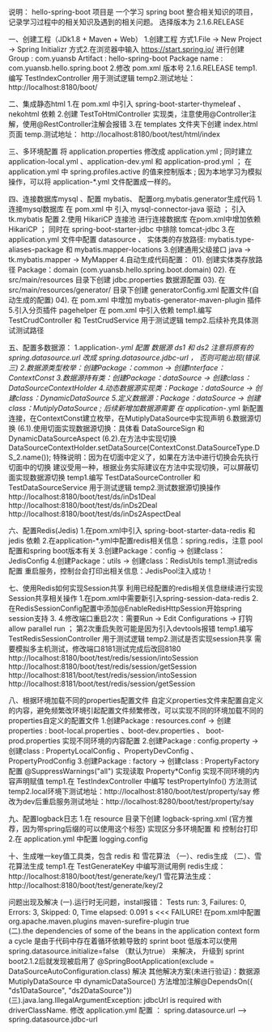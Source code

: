 说明： hello-spring-boot 项目是 一个学习 spring boot 整合相关知识的项目，记录学习过程中的相关知识及遇到的相关问题。
    选择版本为 2.1.6.RELEASE 
   
一、创建工程（JDk1.8 + Maven + Web）
    1.创建工程
        方式1.File -> New Project -> Spring Initializr
        方式2.在浏览器中输入 https://start.spring.io/ 进行创建
        Group : com.yuansb
        Artifact : hello-spring-boot
        Package name : com.yuansb.hello.spring.boot
    2.修改 pom.xml 版本号 2.1.6.RELEASE
    temp1.编写 TestIndexController 用于测试逻辑
    temp2.测试地址： http://localhost:8180/boot/
    
二、集成静态html
    1.在 pom.xml 中引入 spring-boot-starter-thymeleaf 、nekohtml 依赖
    2.创建 TestToHtmlController 实现类，注意使用@Controller注解，使用@RestController注解会报错
    3.在 templates 文件夹下创建 index.html 页面
    temp.测试地址： http://localhost:8180/boot/test/html/index

三、多环境配置
    将 application.properties 修改成 application.yml ; 
    同时建立 application-local.yml 、application-dev.yml 和 application-prod.yml ；
    在 application.yml 中 spring.profiles.active 的值来控制版本 ; 
    因为本地学习为模拟操作，可以将 application-*.yml 文件配置成一样的。
    
四、连接数据库mysql 、配置 mybatis、 配置org.mybatis.generator生成代码
    1.连接mysql数据库 在 pom.xml 中 引入 mysql-connector-java 驱动 ； 引入 tk.mybatis 配置
    2.使用 HikariCP 连接池 进行连接数据库 在pom.xml中增加依赖 HikariCP ； 同时在 spring-boot-starter-jdbc 中排除 tomcat-jdbc
    3.在 application.yml 文件中配置 datasource 、 实体类的存放路径: mybatis.type-aliases-package 和 mybatis.mapper-locations
    3.创建通用父级接口 java -> tk.mybatis.mapper -> MyMapper
    4.自动生成代码配置：
        01). 创建实体类存放路径 Package：domain (com.yuansb.hello.spring.boot.domain)
        02). 在 src/main/resources 目录下创建 jdbc.properties 数据源配置
        03). 在 src/main/resources/generator/ 目录下创建 generatorConfig.xml 配置文件(自动生成的配置)
        04). 在 pom.xml 中增加 mybatis-generator-maven-plugin 插件
    5.引入分页插件 pagehelper 在 pom.xml 中引入依赖
    temp1.编写 TestCrudController 和 TestCrudService 用于测试逻辑
    temp2.后续补充具体测试测试路径
        
五、配置多数据源：
    1.application-*.yml 配置 数据源 ds1 和 ds2 
        注意将原有的 spring.datasource.url 改成 spring.datasource.jdbc-url ， 否则可能出现(错误.三)
    2.数据源类型枚举：创建Package：common -> 创建Interface：ContextConst
    3.数据源持有类：创建Package：dataSource -> 创建class：DataSourceContextHolder 
    4.动态数据源实现类：Package：dataSource -> 创建class：DynamicDataSource 
    5.定义数据源：Package：dataSource -> 创建class：MutiplyDataSource ; 
        后续新增加数据源需要 在 application-*.yml 新配置连接，在ContextConst建立枚举，在MutiplyDataSource中实现声明
    6.数据源切换
        (6.1).使用切面实现数据源切换：具体看 DataSourceSign 和 DynamicDataSourceAspect
        (6.2).在方法中实现切换 DataSourceContextHolder.setDataSource(ContextConst.DataSourceType.DS_2.name());
            特殊说明：因为在切面中定义了，如果在方法中进行切换会先执行切面中的切换
            建议受用一种，根据业务实际建议在方法中实现切换，可以屏蔽切面实现数据源切换
    temp1.编写 TestDataSourceController 和 TestDataSourceService 用于测试逻辑
    temp2.测试数据源切换操作
        http://localhost:8180/boot/test/ds/inDs1Deal
        http://localhost:8180/boot/test/ds/inDs2Deal
        http://localhost:8180/boot/test/ds/inDs2AspectDeal
        
六、配置Redis(Jedis)
    1.在pom.xml中引入 spring-boot-starter-data-redis 和 jedis 依赖
    2.在application-*.yml中配置redis相关信息：spring.redis，注意 pool 配置和spring boot版本有关
    3.创建Package：config -> 创建class：JedisConfig
    4.创建Package：utils -> 创建class：RedisUtils
    temp1.测试redis配置
        重启服务，控制台会打印出相关信息：JedisPool注入成功！
        
七、使用Redis如何实现Session共享
    利用已经配置的redis相关信息继续进行实现Session共享相关操作
    1.在pom.xml中需要新引入spring-session-data-redis
    2.在RedisSessionConfig配置中添加@EnableRedisHttpSession开始spring session支持
    3.
    4.修改端口重启2次：需要Run -> Edit Configurations -> 打钩 allow parallel run ； 
        第2次重启失败可能是因为引入devtools报错
    temp1.编写 TestRedisSessionController 用于测试逻辑
    temp2.测试是否实现session共享 需要模拟多主机测试，修改端口8181测试完成后改回8180
        http://localhost:8180/boot/test/redis/session/intoSession
        http://localhost:8180/boot/test/redis/session/getSession
        http://localhost:8181/boot/test/redis/session/intoSession
        http://localhost:8181/boot/test/redis/session/getSession
        
八、根据环境加载不同的properties配置文件
    自定义properties文件来配置自定义的内容，避免频繁改环境引起配置文件频繁修改，可以实现不同的环境加载不同的properties自定义的配置文件
    1.创建Package : resources.conf -> 创建properties : boot-local.properties 、boot-dev.properties 、 boot-prod.properties
        实现不同环境的内容配置
    2.创建Package : config.property -> 创建class : PropertyLocalConfig 、PropertyDevConfig 、PropertyProdConfig
    3.创建Package : factory -> 创建class : PropertyFactory 配置 @SuppressWarnings("all") 实现读取 Property*Config
        实现不同环境的内容声明赋值
    temp1.在 TestIndexController 中编写 testPropertyInfo() 方法测试
    temp2.local环境下测试地址：http://localhost:8180/boot/test/property/say
          修改为dev后重启服务测试地址：http://localhost:8280/boot/test/property/say

九、配置logback日志
    1.在 resource 目录下创建 logback-spring.xml (官方推荐，因为带spring后缀的可以使用<springProfile>这个标签)
        实现区分多环境配置 和 控制台打印
    2.在 application.yml 中配置 logging.config
        
十、生成唯一key值工具类，包含 redis 和 雪花算法
    （一）、redis生成
    （二）、雪花算法生成
    temp1.在 TestGenerateKey 中编写测试用例
    redis生成：http://localhost:8180/boot/test/generate/key/1
    雪花算法生成：http://localhost:8180/boot/test/generate/key/2
    
问题出现及解决
    (一).运行时无问题，install报错：  Tests run: 3, Failures: 0, Errors: 3, Skipped: 0, Time elapsed: 0.091 s <<< FAILURE!
        在pom.xml中配置 <plugin>
                            <groupId>org.apache.maven.plugins</groupId>
                            <artifactId>maven-surefire-plugin</artifactId>
                            <configuration>
                                <skip>true</skip>
                            </configuration>
                       </plugin>    
    (二).the dependencies of some of the beans in the application context form a cycle
        是由于代码中存在着循环依赖导致的
            sprint boot 低版本可以使用 spring.datasource.initialize=false （默认为true） 来解决，
            升级到 sprint boot2.1.2后就发现被启用了 @SpringBootApplication(exclude = DataSourceAutoConfiguration.class) 解决
                其他解决方案(未进行验证)：数据源 MutiplyDataSource 中 dynamicDataSource() 方法增加注解@DependsOn({ "ds1DataSource", "ds2DataSource"})
    (三).java.lang.IllegalArgumentException: jdbcUrl is required with driverClassName.
        修改 application.yml 配置 ： spring.datasource.url --> spring.datasource.jdbc-url        